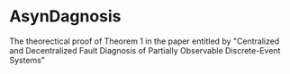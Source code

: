 # AsynDagnosis
The theorectical proof of Theorem 1 in the paper entitled by "Centralized and Decentralized Fault Diagnosis of Partially
Observable Discrete-Event Systems"

